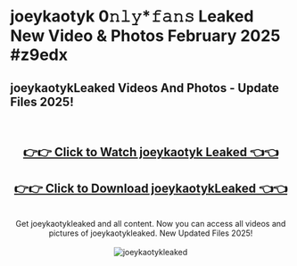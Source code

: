 # joeykaotyk 0𝚗𝚕𝚢*𝚏𝚊𝚗𝚜 Leaked New Video & Photos February 2025 #z9edx

<h2>joeykaotykLeaked Videos And Photos - Update Files 2025!</h2>
<br>
<div align="center">
<h2><a href="https://mediaupload.pro?title=joeykaotyk&ref=11F" rel="nofollow">👉👉 Click to Watch joeykaotyk Leaked 👈👈</a></h2>
<h2><a href="https://mediaupload.pro?title=joeykaotyk&ref=11F" rel="nofollow">👉👉 Click to Download joeykaotykLeaked 👈👈</a></h2>
<br>
Get joeykaotykleaked and all content. Now you can access all videos and pictures of joeykaotykleaked. New Updated Files 2025!
<br>
<br>
<a href="https://mediaupload.pro?title=joeykaotyk&ref=11F" rel="nofollow" data-target="animated-image.originalLink"><img src="https://i.ibb.co/Gkj2r4b/banner.png" alt="joeykaotykleaked" style="max-width: 100%; display: inline-block;" data-target="animated-image.originalImage"></a>
</div>
<br>

